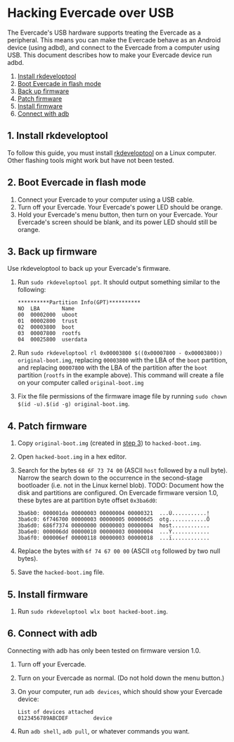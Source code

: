 # Hacking Evercade over USB

The Evercade's USB hardware supports treating the Evercade as a peripheral.
This means you can make the Evercade behave as an Android device (using adbd), and connect to the Evercade from a computer using USB.
This document describes how to make your Evercade device run adbd.

1. [Install rkdeveloptool][step 1]
2. [Boot Evercade in flash mode][step 2]
3. [Back up firmware][step 3]
4. [Patch firmware][step 4]
5. [Install firmware][step 5]
6. [Connect with adb][step 6]

## 1. Install rkdeveloptool

To follow this guide, you must install [rkdeveloptool][] on a Linux computer.
Other flashing tools might work but have not been tested.

## 2. Boot Evercade in flash mode

1. Connect your Evercade to your computer using a USB cable.
2. Turn off your Evercade.
   Your Evercade's power LED should be orange.
3. Hold your Evercade's menu button, then turn on your Evercade.
   Your Evercade's screen should be blank, and its power LED should still be orange.

## 3. Back up firmware

Use rkdeveloptool to back up your Evercade's firmware.

1. Run `sudo rkdeveloptool ppt`.
   It should output something similar to the following:

    ```
    **********Partition Info(GPT)**********
    NO  LBA       Name
    00  00002000  uboot
    01  00002800  trust
    02  00003800  boot
    03  00007800  rootfs
    04  00025800  userdata
    ```

2. Run `sudo rkdeveloptool rl 0x00003800 $((0x00007800 - 0x00003800)) original-boot.img`, replacing `00003800` with the LBA of the `boot` partition, and replacing `00007800` with the LBA of the partition after the `boot` partition (`rootfs` in the example above).
   This command will create a file on your computer called `original-boot.img`
3. Fix the file permissions of the firmware image file by running `sudo chown $(id -u).$(id -g) original-boot.img`.

## 4. Patch firmware

1. Copy `original-boot.img` (created in [step 3][]) to `hacked-boot.img`.
2. Open `hacked-boot.img` in a hex editor.
3. Search for the bytes `68 6F 73 74 00` (ASCII `host` followed by a null byte).
   Narrow the search down to the occurrence in the second-stage bootloader (i.e. not in the Linux kernel blob).
   TODO: Document how the disk and partitions are configured.
   On Evercade firmware version 1.0, these bytes are at partition byte offset `0x3ba6d0`:

    ```
    3ba6b0: 000001da 00000003 00000004 00000321  ...Ú...........!
    3ba6c0: 6f746700 00000003 00000005 000006d5  otg............Õ
    3ba6d0: 686f7374 00000000 00000003 00000004  host............
    3ba6e0: 000006dd 00000010 00000003 00000004  ...Ý............
    3ba6f0: 000006ef 00000118 00000003 00000018  ...ï............
    ```

4. Replace the bytes with `6f 74 67 00 00` (ASCII `otg` followed by two null bytes).
5. Save the `hacked-boot.img` file.

## 5. Install firmware

1. Run `sudo rkdeveloptool wlx boot hacked-boot.img`.

## 6. Connect with adb

Connecting with adb has only been tested on firmware version 1.0.

1. Turn off your Evercade.
2. Turn on your Evercade as normal.
   (Do not hold down the menu button.)
3. On your computer, run `adb devices`, which should show your Evercade device:

    ```
    List of devices attached
    0123456789ABCDEF        device
    ```

4. Run `adb shell`, `adb pull`, or whatever commands you want.

[rkdeveloptool]: https://github.com/rockchip-linux/rkdeveloptool
[step 1]: #1-install-rkdeveloptool
[step 2]: #2-boot-evercade-in-flash-mode
[step 3]: #3-back-up-firmware
[step 4]: #4-patch-firmware
[step 5]: #5-install-firmware
[step 6]: #6-connect-with-adb
